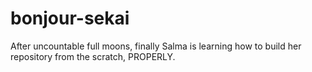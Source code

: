 # bonjour-sekai
After uncountable full moons, finally Salma is learning how to build her repository from the scratch, PROPERLY.
